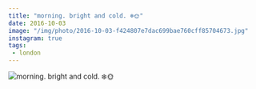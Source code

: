 ```yaml
---
title: "morning. bright and cold. ❄️🌞"
date: 2016-10-03
image: "/img/photo/2016-10-03-f424807e7dac699bae760cff85704673.jpg"
instagram: true
tags:
 - london
---
```


![morning. bright and cold. ❄️🌞](/img/photo/2016-10-03-f424807e7dac699bae760cff85704673.jpg)
